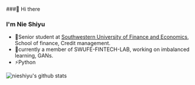###👋 Hi there 
### I'm Nie Shiyu
- 🔭Senior student at [Southwestern University of Finance and Economics](https://www.swufe.edu.cn/), School of finance, Credit management.
- 🌱currently a member of SWUFE-FINTECH-LAB, working on imbalanced learning, GANs.
- ⚡Python

![nieshiyu's github stats](https://github-readme-stats.vercel.app/api?username=nieshiyu)


<!--
**nieshiyu/nieshiyu** is a ✨ _special_ ✨ repository because its `README.md` (this file) appears on your GitHub profile.

Here are some ideas to get you started:

- 🔭 I’m currently working on ...
- 🌱 I’m currently learning ...
- 👯 I’m looking to collaborate on ...
- 🤔 I’m looking for help with ...
- 💬 Ask me about ...
- 📫 How to reach me: ...
- 😄 Pronouns: ...
- ⚡ Fun fact: ...
-->

